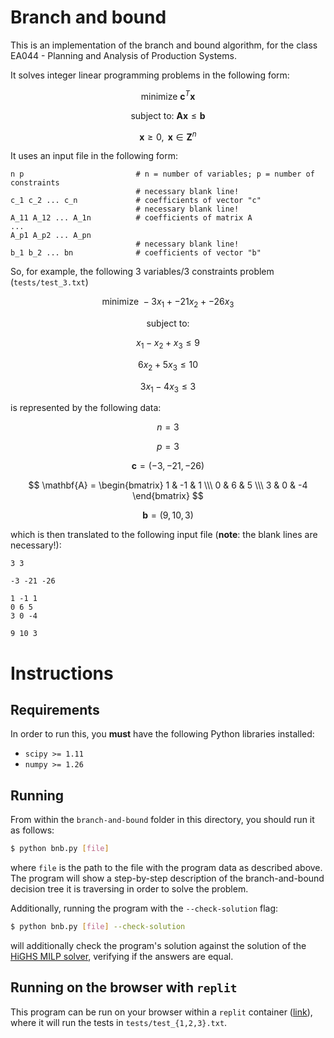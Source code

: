 # Branch and bound

This is an implementation of the branch and bound algorithm, for the class EA044 - Planning and Analysis of Production Systems.

It solves integer linear programming problems in the following form:

$$ \text{minimize } \mathbf{c}^T \mathbf{x} $$

$$ \text{subject to: } \mathbf{Ax} \leq \mathbf{b} $$

$$ \mathbf{x} \geq 0, \text{  } \mathbf{x} \in \mathbf{Z}^n $$

It uses an input file in the following form:

```
n p                         # n = number of variables; p = number of constraints
                            # necessary blank line!
c_1 c_2 ... c_n             # coefficients of vector "c"
                            # necessary blank line!
A_11 A_12 ... A_1n          # coefficients of matrix A
...
A_p1 A_p2 ... A_pn
                            # necessary blank line!
b_1 b_2 ... bn              # coefficients of vector "b"
```

So, for example, the following 3 variables/3 constraints problem (`tests/test_3.txt`)

$$ \text{minimize } -3 x_1 + -21 x_2 + -26 x_3 $$

$$ \text{subject to:} $$

$$ x_1 - x_2 + x_3 \leq 9 $$

$$ 6 x_2 + 5 x_3 \leq 10 $$

$$ 3 x_1 - 4 x_3 \leq 3 $$

is represented by the following data:

$$ n=3 $$

$$ p=3 $$

$$ \mathbf{c} = (-3, -21, -26) $$

$$ \mathbf{A} = \begin{bmatrix} 1 & -1 & 1 \\\ 0 & 6 & 5 \\\ 3 & 0 & -4 \end{bmatrix} $$

$$ \mathbf{b} = (9, 10, 3) $$

which is then translated to the following input file (**note**: the blank lines are necessary!):

```
3 3

-3 -21 -26

1 -1 1
0 6 5
3 0 -4

9 10 3

```

# Instructions

## Requirements

In order to run this, you **must** have the following Python libraries installed:

- `scipy >= 1.11`
- `numpy >= 1.26`

## Running

From within the `branch-and-bound` folder in this directory, you should run it as follows:

```sh
$ python bnb.py [file]
```

where `file` is the path to the file with the program data as described above.
The program will show a step-by-step description of the branch-and-bound decision tree it is traversing in order to solve the problem.

Additionally, running the program with the `--check-solution` flag:

```sh
$ python bnb.py [file] --check-solution
```

will additionally check the program's solution against the solution of the [HiGHS MILP solver](https://highs.dev/), verifying if 
the answers are equal.

## Running on the browser with `replit`

This program can be run on your browser within a `replit` container ([link](https://replit.com/@nukelets/ea044)), where it will
run the tests in `tests/test_{1,2,3}.txt`.
